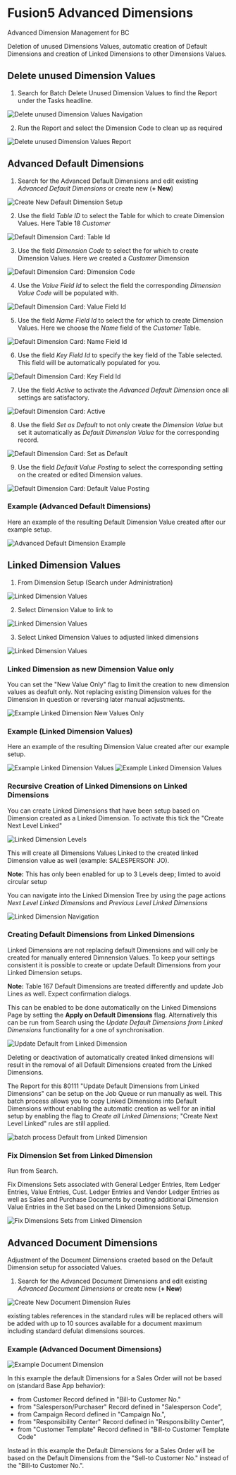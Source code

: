 # Fusion5 Advanced Dimensions

Advanced Dimension Management for BC

Deletion of unused Dimensions Values, automatic creation of Default Dimensions and creation of Linked Dimensions to other Dimensions Values.

## Delete unused Dimension Values

1. Search for Batch Delete Unused Dimension Values to find the Report under the Tasks headline.  

![Delete unused Dimension Values Navigation](DeleteUnusedDimValues_01.PNG)

2. Run the Report and select the Dimension Code to clean up as required

![Delete unused Dimension Values Report](DeleteUnusedDimValues_02.PNG)

## Advanced Default Dimensions

1. Search for the Advanced Default Dimensions and edit existing *Advanced Default Dimensions* or create new (**+ New**)

![Create New Default Dimension Setup](SetupComfortDefaultDimensions_01.PNG)

2. Use the field *Table ID* to select the Table for which to create Dimension Values. Here Table 18 *Customer*

![Default Dimension Card: Table Id](SetupComfortDefaultDimensions_02.PNG)

3. Use the field *Dimension Code* to select the  for which to create Dimension Values. Here we created a *Customer* Dimension

![Default Dimension Card: Dimension Code](SetupComfortDefaultDimensions_03.PNG)

4. Use the *Value Field Id* to select the field the corresponding *Dimension Value* *Code* will be populated with. 

![Default Dimension Card: Value Field Id](SetupComfortDefaultDimensions_04_1.PNG)

5. Use the field *Name Field Id* to select the  for which to create Dimension Values. Here we choose the *Name* field of the *Customer* Table.

![Default Dimension Card: Name Field Id](SetupComfortDefaultDimensions_04.PNG)

6. Use the field *Key Field Id* to specify the key field of the Table selected. This field will be automatically populated for you.

![Default Dimension Card: Key Field Id](SetupComfortDefaultDimensions_05.PNG)

7. Use the field *Active* to activate the *Advanced Default Dimension* once all settings are satisfactory. 

![Default Dimension Card: Active](SetupComfortDefaultDimensions_06.PNG)

8. Use the field *Set as Default* to not only create the *Dimension Value* but set it automatically as *Default Dimension Value* for the corresponding record. 

![Default Dimension Card: Set as Default](SetupComfortDefaultDimensions_07.PNG)

9. Use the field *Default Value Posting* to select the corresponding setting on the created or edited Dimension values. 

![Default Dimension Card: Default Value Posting](SetupComfortDefaultDimensions_08.PNG)

### Example (Advanced Default Dimensions)

Here an example of the resulting Default Dimension Value created after our example setup.

![Advanced Default Dimension Example](ExampleComfortDefaultDimensions_01.PNG)

## Linked Dimension Values

1. From Dimension Setup (Search under Administration) 

![Linked Dimension Values](LinkedDimension.01.PNG)

2. Select Dimension Value to link to

![Linked Dimension Values](LinkedDimension.02.PNG)

3. Select Linked Dimension Values to adjusted linked dimensions

![Linked Dimension Values](LinkedDimension.03.PNG)

### Linked Dimension as new Dimension Value only

You can set the "New Value Only" flag to limit the creation to new dimension values as deafult only.
Not replacing existing Dimension values for the Dimension in question or reversing later manual adjustments.

![Example Linked Dimension New Values Only](LinkedDimension.08.PNG)

### Example (Linked Dimension Values)

Here an example of the resulting Dimension Value created after our example setup.

![Example Linked Dimension Values](ExampleLinkedDimension.01.PNG)
![Example Linked Dimension Values](ExampleLinkedDimension.02.PNG)

### Recursive Creation of Linked Dimensions on Linked Dimensions

You can create Linked Dimensions that have been setup based on Dimension created as a Linked Dimension.
To activate this tick the "Create Next Level Linked"

![Linked Dimension Levels](LinkedDimension.05.PNG)

This will create all Dimensions Values Linked to the created linked Dimension value as well (example: SALESPERSON: JO).

__Note:__ This has only been enabled for up to 3 Levels deep; limted to avoid circular setup

You can navigate into the Linked Dimension Tree by using the page actions _Next Level Linked Dimensions_ and _Previous Level Linked Dimensions_

![Linked Dimension Navigation](LinkedDimension.06.PNG)

### Creating Default Dimensions from Linked Dimensions

Linked Dimensions are not replacing default Dimensions and will only be created for manually entered Dimnension Values.
To keep your settings consistent it is possible to create or update Default Dimensions from your Linked Dimension setups.

__Note:__ Table 167 Default Dimensions are treated differently and update Job Lines as well. Expect confirmation dialogs.

This can be enabled to be done automatically on the Linked Dimensions Page by setting the __Apply on Default Dimensions__ flag.
Alternatively this can be run from Search using the _Update Default Dimensions from Linked Dimensions_ functionality for a one of synchronisation.

![Update Default from Linked Dimension](LinkedDimension.04.PNG)

Deleting or deactivation of automatically created linked dimensions will result in the removal of all Default Dimensions created from the Linked Dimensions.

The Report for this 80111 "Update Default Dimensions from Linked Dimensions" can be setup on the Job Queue or run manually as well.
This batch process allows you to copy Linked Dimensions into Default Dimensions without enabling the automatic creation as well for an initial setup by enabling the flag to _Create all Linked Dimensions_; "Create Next Level Linked" rules are still applied.

![batch process Default from Linked Dimension](LinkedDimension.07.PNG)

### Fix Dimension Set from Linked Dimension

Run from Search.

Fix Dimensions Sets associated with General Ledger Entries, Item Ledger Entries, Value Entries, Cust. Ledger Entries and Vendor Ledger Entries as well as 
Sales and Purchase Documents by creating additional Dimension Value Entries in the Set based on the Linked Dimensions Setup.

![Fix Dimensions Sets from Linked Dimension](FixDimSetsFromLinked.01.PNG)

## Advanced Document Dimensions

Adjustment of the Document Dimensions craeted based on the Default Dimension setup for associated Values.

1. Search for the Advanced Document Dimensions and edit existing *Advanced Document Dimensions* or create new (**+ New**) 

![Create New Document Dimension Rules](SetupDocument_01.PNG)

existing tables references in the standard rules will be replaced others will be added with up to 10 sources available for a document maximum including standard defulat dimensions sources.

### Example (Advanced Document Dimensions)

![Example Document Dimension ](SetupDocument_01.PNG)

In this example the default Dimensions for a Sales Order will not be based on (standard Base App behavior):
 - from Customer Record defined in "Bill-to Customer No."
 - from "Salesperson/Purchaser" Record defined in "Salesperson Code",
 - from Campaign Record defined in "Campaign No.",
 - from "Responsibility Center" Record defined in "Responsibility Center",
 - from "Customer Template" Record defined in "Bill-to Customer Template Code"

Instead in this example the Default Dimensions for a Sales Order will be based on the Default Dimensions from the "Sell-to Customer No." instead of the "Bill-to Customer No.".










